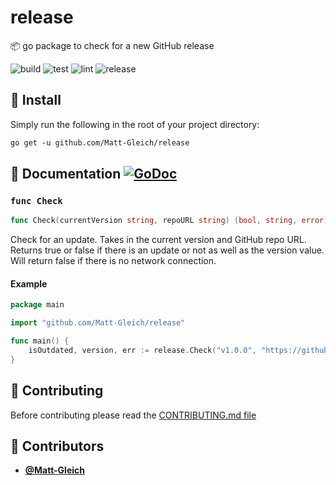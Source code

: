 <!-- DO NOT REMOVE - contributor_list:data:start:["Matt-Gleich"]:end -->

# release

📦 go package to check for a new GitHub release

![build](https://github.com/Matt-Gleich/release/workflows/build/badge.svg)
![test](https://github.com/Matt-Gleich/release/workflows/test/badge.svg)
![lint](https://github.com/Matt-Gleich/release/workflows/lint/badge.svg)
![release](https://github.com/Matt-Gleich/release/workflows/release/badge.svg)

## 🚀 Install

Simply run the following in the root of your project directory:

```txt
go get -u github.com/Matt-Gleich/release
```

## 📄 Documentation [![GoDoc](https://godoc.org/github.com/Matt-Gleich/release?status.svg)](https://godoc.org/github.com/Matt-Gleich/release)

### `func Check`

```go
func Check(currentVersion string, repoURL string) (bool, string, error)
```

Check for an update. Takes in the current version and GitHub repo URL. Returns true or false if there is an update or not as well as the version value. Will return false if there is no network connection.

#### Example

```go
package main

import "github.com/Matt-Gleich/release"

func main() {
    isOutdated, version, err := release.Check("v1.0.0", "https://github.com/Matt-Gleich/nuke/")
}
```

## 🙌 Contributing

Before contributing please read the [CONTRIBUTING.md file](https://github.com/Matt-Gleich/release/blob/master/CONTRIBUTING.md)

<!-- DO NOT REMOVE - contributor_list:start -->

## 👥 Contributors

- **[@Matt-Gleich](https://github.com/Matt-Gleich)**

<!-- DO NOT REMOVE - contributor_list:end -->
